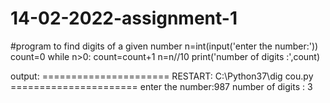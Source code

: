# 14-02-2022-assignment-1
#program to find digits of a given number
n=int(input('enter the number:'))
count=0
while n>0:
    count=count+1
    n=n//10
print('number of digits :',count)    



output:
====================== RESTART: C:\Python37\dig cou.py ======================
enter the number:987
number of digits : 3
>>> 
